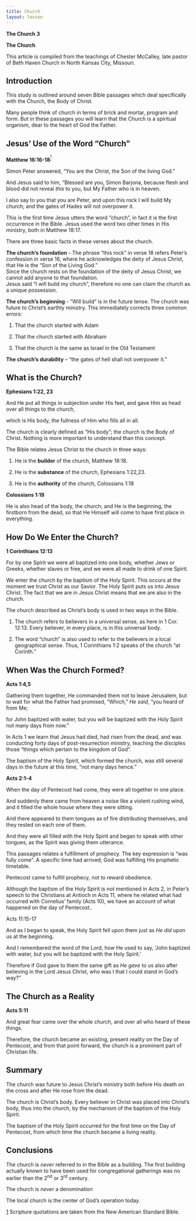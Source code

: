 ```yaml
---
title: Church
layout: lesson
---
```



**The Church 3**

**The Church**

This article is compiled from the teachings of Chester McCalley, late
pastor of Beth Haven Church in North Kansas City, Missouri.

Introduction
------------

This study is outlined around seven Bible passages which deal
specifically with the Church, the Body of Christ.

Many people think of church in terms of brick and mortar, program and
form. But in these passages you will learn that the Church is a
spiritual organism, dear to the heart of God the Father.

Jesus’ Use of the Word “Church”
-------------------------------

**Matthew 16:16-18**<sup>[<sup>1</sup>](#sdfootnote1sym)</sup>

Simon Peter answered, “You are the Christ, the Son of the living God.”

And Jesus said to him, “Blessed are you, Simon Barjona, because flesh
and blood did not reveal *this* to you, but My Father who is in heaven.

I also say to you that you are Peter, and upon this rock I will build My
church; and the gates of Hades will not overpower it.

This is the first time Jesus utters the word “church”, in fact it is the
first occurrence in the Bible. Jesus used the word two other times in
His ministry, both in Matthew 18:17.

There are three basic facts in these verses about the church.

**The church’s foundation** - The phrase “this rock” in verse 18 refers
Peter’s confession in verse 16, where he acknowledges the deity of Jesus
Christ, that He is the “Son of the Living God.”  
Since the church rests on the foundation of the deity of Jesus Christ,
we cannot add anyone to that foundation.  
Jesus said “I will build my church”, therefore no one can claim the
church as a unique possession.

**The church’s beginning** - “Will build” is in the future tense. The
church was future to Christ’s earthly ministry. This immediately
corrects three common errors:

1.  That the church started with Adam

2.  That the church started with Abraham

3.  That the church is the same as Israel in the Old Testament

**The church’s durability** – “the gates of hell shall not overpower
it.”

What is the Church?
-------------------

**Ephesians 1:22, 23**

And He put all things in subjection under His feet, and gave Him as head
over all things to the church,

which is His body, the fullness of Him who fills all in all.

The church is clearly defined as “His body”; the church is the Body of
Christ. Nothing is more important to understand than this concept.

The Bible relates Jesus Christ to the church in three ways:

1.  He is the **builder** of the church, Matthew 16:18.

2.  He is the **substance** of the church, Ephesians 1:22,23.

3.  He is the **authority** of the church, Colossians 1:18

**Colossians 1:18**

He is also head of the body, the church; and He is the beginning, the
firstborn from the dead, so that He Himself will come to have first
place in everything.

How Do We Enter the Church?
---------------------------

**1 Corinthians 12:13**

For by one Spirit we were all baptized into one body, whether Jews or
Greeks, whether slaves or free, and we were all made to drink of one
Spirit.

We enter the church by the baptism of the Holy Spirit. This occurs at
the moment we trust Christ as our Savior. The Holy Spirit puts us into
Jesus Christ. The fact that we are in Jesus Christ means that we are
also in the church.

The church described as Christ’s body is used in two ways in the Bible.

1.  The church refers to believers in a universal sense, as here in 1
    Cor. 12:13. Every believer, in every place, is in this universal
    body.

2.  The word “church” is also used to refer to the believers in a local
    geographical sense. Thus, 1 Corinthians 1:2 speaks of the church “at
    Corinth.”

When Was the Church Formed?
---------------------------

**Acts 1:4,5**

Gathering them together, He commanded them not to leave Jerusalem, but
to wait for what the Father had promised, “Which,” *He said*, “you heard
of from Me;

for John baptized with water, but you will be baptized with the Holy
Spirit not many days from now.”

In Acts 1 we learn that Jesus had died, had risen from the dead, and was
conducting forty days of post-resurrection ministry, teaching the
disciples those “things which pertain to the kingdom of God”.

The baptism of the Holy Spirit, which formed the church, was still
several days in the future at this time, “not many days hence.”

**Acts 2:1-4**

When the day of Pentecost had come, they were all together in one place.

And suddenly there came from heaven a noise like a violent rushing wind,
and it filled the whole house where they were sitting.

And there appeared to them tongues as of fire distributing themselves,
and they rested on each one of them.

And they were all filled with the Holy Spirit and began to speak with
other tongues, as the Spirit was giving them utterance.

This passages relates a fulfillment of prophecy. The key expression is
“was fully come”. A specific time had arrived; God was fulfilling His
prophetic timetable.

Pentecost came to fulfill prophecy, not to reward obedience.

Although the baptism of the Holy Spirit is not mentioned in Acts 2, in
Peter’s speech to the Christians at Antioch in Acts 11, where he related
what had occurred with Cornelius’ family (Acts 10), we have an account
of what happened on the day of Pentecost..

Acts 11:15-17

And as I began to speak, the Holy Spirit fell upon them just as *He did*
upon us at the beginning.

And I remembered the word of the Lord, how He used to say, ‘John
baptized with water, but you will be baptized with the Holy Spirit.’

Therefore if God gave to them the same gift as *He gave* to us also
after believing in the Lord Jesus Christ, who was I that I could stand
in God’s way?”

The Church as a Reality
-----------------------

**Acts 5:11**

And great fear came over the whole church, and over all who heard of
these things.

Therefore, the church became an existing, present reality on the Day of
Pentecost, and from that point forward, the church is a prominent part
of Christian life.

Summary
-------

The church was future to Jesus Christ’s ministry both before His death
on the cross and after He rose from the dead.

The church is Christ’s body. Every believer in Christ was placed into
Christ’s body, thus into the church, by the mechanism of the baptism of
the Holy Spirit.

The baptism of the Holy Spirit occurred for the first time on the Day of
Pentecost, from which time the church became a living reality.

Conclusions
-----------

The church is *never* referred to in the Bible as a building. The first
building actually known to have been used for congregational gatherings
was no earlier than the 2<sup>nd</sup> or 3<sup>rd</sup> century.

The church is *never* a denomination

The local church is the center of God’s operation today.

[1](#sdfootnote1anc) Scripture quotations are taken from the New
American Standard Bible.

